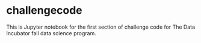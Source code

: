 # challengecode
This is Jupyter notebook for the first section of challenge code for The Data Incubator fall data science program.
